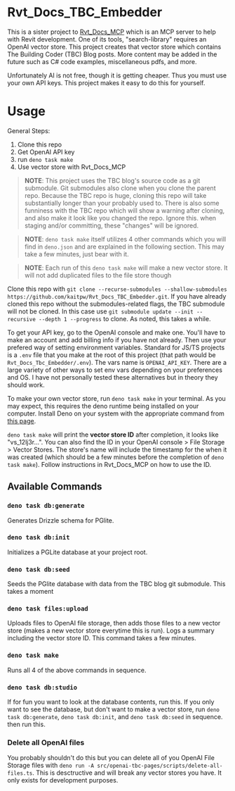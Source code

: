 # Rvt_Docs_TBC_Embedder

This is a sister project to
[Rvt_Docs_MCP](https://github.com/kaitpw/Rvt_Docs_MCP) which is an MCP server to
help with Revit development. One of its tools, "search-library" requires an
OpenAI vector store. This project creates that vector store which contains The
Building Coder (TBC) Blog posts. More content may be added in the future such as
C# code examples, miscellaneous pdfs, and more.

Unfortunately AI is not free, though it is getting cheaper. Thus you must use
your own API keys. This project makes it easy to do this for yourself.

# Usage

General Steps:

1. Clone this repo
2. Get OpenAI API key
3. run `deno task make`
4. Use vector store with Rvt_Docs_MCP

> **NOTE**: This project uses the TBC blog's source code as a git submodule. Git
> submodules also clone when you clone the parent repo. Because the TBC repo is
> huge, cloning this repo will take substantially longer than your probably used
> to. There is also some funniness with the TBC repo which will show a warning
> after cloning, and also make it look like you changed the repo. Ignore this.
> when staging and/or committing, these "changes" will be ignored.

> **NOTE**: `deno task make` itself utilizes 4 other commands which you will
> find in `deno.json` and are explained in the following section. This may take
> a few minutes, just bear with it.

> **NOTE**: Each run of this `deno task make` will make a new vector store. It
> will not add duplicated files to the file store though

Clone this repo with
`git clone --recurse-submodules --shallow-submodules https://github.com/kaitpw/Rvt_Docs_TBC_Embedder.git`.
If you have already cloned this repo without the submodules-related flags, the
TBC submodule will not be cloned. In this case use
`git submodule update --init --recursive --depth 1 --progress` to clone. As
noted, this takes a while.

To get your API key, go to the OpenAI console and make one. You'll have to make
an account and add billing info if you have not already. Then use your prefered
way of setting environment variables. Standard for JS/TS projects is a `.env`
file that you make at the root of this project (that path would be
`Rvt_Docs_Tbc_Embedder/.env`). The vars name is `OPENAI_API_KEY`. There are a
large variety of other ways to set env vars depending on your preferences and
OS. I have not personally tested these alternatives but in theory they should
work.

To make your own vector store, run `deno task make` in your terminal. As you may
expect, this requires the deno runtime being installed on your computer. Install
Deno on your system with the appropriate command from
[this page](https://docs.deno.com/runtime/getting_started/installation/).

`deno task make` will print the **vector store ID** after completion, it looks
like "vs_12lj3r...". You can also find the ID in your OpenAI console > File
Storage > Vector Stores. The store's name will include the timestamp for the
when it was created (which should be a few minutes before the completion of
`deno task make`). Follow instructions in Rvt_Docs_MCP on how to use the ID.

## Available Commands

### `deno task db:generate`

Generates Drizzle schema for PGlite.

### `deno task db:init`

Initializes a PGLite database at your project root.

### `deno task db:seed`

Seeds the PGlite database with data from the TBC blog git submodule. This takes
a moment

### `deno task files:upload`

Uploads files to OpenAI file storage, then adds those files to a new vector
store (makes a new vector store everytime this is run). Logs a summary including
the vector store ID. This command takes a few minutes.

### `deno task make`

Runs all 4 of the above commands in sequence.

### `deno task db:studio`

If for fun you want to look at the database contents, run this. If you only want
to see the database, but don't want to make a vector store, run
`deno task db:generate`, `deno task db:init`, and `deno task db:seed` in
sequence. then run this.

### Delete all OpenAI files

You probably shouldn't do this but you can delete all of you OpenAI File Storage
files with `deno run -A src/openai-tbc-pages/scripts/delete-all-files.ts`. This
is desctructive and will break any vector stores you have. It only exists for
development purposes.
